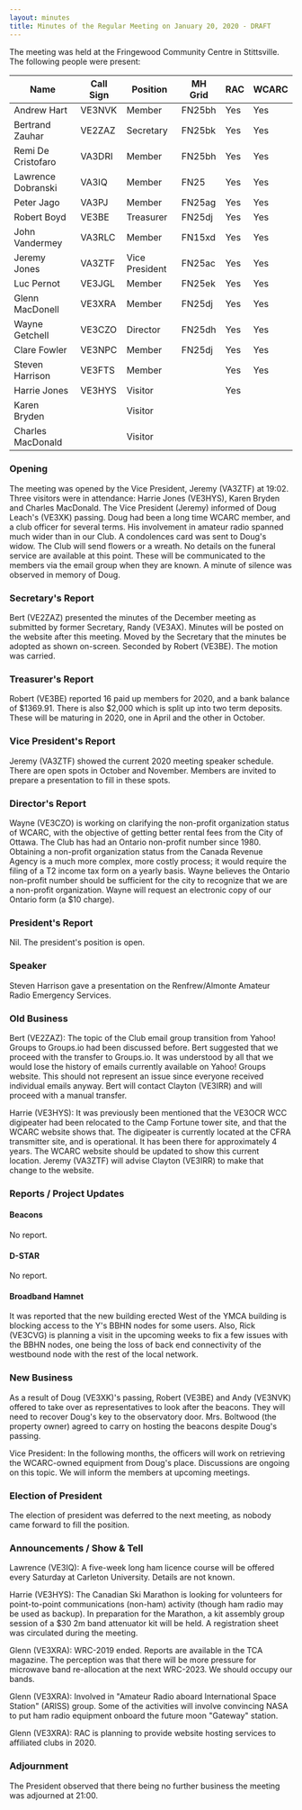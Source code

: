 ```yaml
---
layout: minutes
title: Minutes of the Regular Meeting on January 20, 2020 - DRAFT
---
```


The meeting was held at  the Fringewood Community Centre in Stittsville.
The following people were present:

| Name                   | Call Sign  | Position         | MH Grid | RAC | WCARC |
|------------------------|------------|------------------|---------|-----|-------|
| Andrew Hart            | VE3NVK     | Member           | FN25bh  | Yes | Yes   |
| Bertrand Zauhar        | VE2ZAZ     | Secretary        | FN25bk  | Yes | Yes   |
| Remi De Cristofaro     | VA3DRI     | Member           | FN25bh  | Yes | Yes   |
| Lawrence Dobranski     | VA3IQ      | Member           | FN25    | Yes | Yes   |
| Peter Jago             | VA3PJ      | Member           | FN25ag  | Yes | Yes   |
| Robert Boyd            | VE3BE      | Treasurer        | FN25dj  | Yes | Yes   |
| John Vandermey         | VA3RLC     | Member           | FN15xd  | Yes | Yes   |
| Jeremy Jones           | VA3ZTF     | Vice President   | FN25ac  | Yes | Yes   |
| Luc Pernot             | VE3JGL     | Member           | FN25ek  | Yes | Yes   |
| Glenn MacDonell        | VE3XRA     | Member           | FN25dj  | Yes | Yes   |
| Wayne Getchell         | VE3CZO     | Director         | FN25dh  | Yes | Yes   |
| Clare Fowler           | VE3NPC     | Member           | FN25dj  | Yes | Yes   |
| Steven Harrison        | VE3FTS     | Member           |         | Yes | Yes   |
| Harrie Jones           | VE3HYS     | Visitor          |         | Yes |       |
| Karen Bryden           |            | Visitor          |         |     |       |
| Charles MacDonald      |            | Visitor          |         |     |       |


### Opening

The meeting was opened by the Vice President, Jeremy (VA3ZTF) at 19:02.
Three visitors were in attendance: Harrie Jones (VE3HYS), Karen Bryden and Charles MacDonald.
The Vice President (Jeremy) informed of Doug Leach's (VE3XK) passing. Doug had been a long time WCARC member, and a club officer for several terms. His involvement in amateur radio spanned much wider than in our Club. A condolences card was sent to Doug's widow. The Club will send flowers or a wreath. No details on the funeral service are available at this point. These will be communicated to the members via the email group when they are known. A minute of silence was observed in memory of Doug.

### Secretary's Report

Bert (VE2ZAZ) presented the minutes of the December meeting as submitted by former Secretary, Randy (VE3AX). Minutes will be posted on the website after this meeting. Moved by the Secretary that the minutes be adopted as shown on-screen. Seconded by Robert (VE3BE). The motion was carried.

### Treasurer's Report

Robert (VE3BE) reported 16 paid up members for 2020, and a bank balance of $1369.91.
There is also $2,000 which is split up into two term deposits. These will be maturing in 2020, one in April and the other in October.

### Vice President's Report

Jeremy (VA3ZTF) showed the current 2020 meeting speaker schedule.  There are open spots in October and November. Members are invited to prepare a presentation to fill in these spots.

### Director's Report

Wayne (VE3CZO) is working on clarifying the non-profit organization status of WCARC, with the objective of getting better rental fees from the City of Ottawa. The Club has had an Ontario non-profit number since 1980. Obtaining a non-profit organization status from the Canada Revenue Agency is a much more complex, more costly process; it would require the filing of a T2 income tax form on a yearly basis. Wayne believes the Ontario non-profit number should be sufficient for the city to recognize that we are a non-profit organization. Wayne will request an electronic copy of our Ontario form (a $10 charge).

### President's Report

Nil. The president's position is open.

### Speaker

Steven Harrison gave a presentation on the Renfrew/Almonte Amateur Radio Emergency Services.

### Old Business

Bert (VE2ZAZ): The topic of the Club email group transition from Yahoo! Groups to Groups.io had been discussed before. Bert suggested that we proceed with the transfer to Groups.io. It was understood by all that we would lose the history of emails currently available on Yahoo! Groups website. This should not represent an issue since everyone received individual emails anyway. Bert will contact Clayton (VE3IRR) and will proceed with a manual transfer.

Harrie (VE3HYS): It was previously been mentioned that the VE3OCR WCC digipeater had been relocated to the Camp Fortune tower site, and that the WCARC website shows that. The digipeater is currently located at the CFRA transmitter site, and is operational. It has been there for approximately 4 years. The WCARC website should be updated to show this current location. Jeremy (VA3ZTF) will advise Clayton (VE3IRR) to make that change to the website.

### Reports / Project Updates

#### Beacons

No report.

#### D-STAR

No report.

#### Broadband Hamnet

It was reported that the new building erected West of the YMCA building is blocking access to the Y's BBHN nodes for some users. Also, Rick (VE3CVG) is planning a visit in the upcoming weeks to fix a few issues with the BBHN nodes, one being the loss of back end connectivity of the westbound node with the rest of the local network.

### New Business

As a result of Doug (VE3XK)'s passing, Robert (VE3BE) and Andy (VE3NVK) offered to take over as representatives to look after the beacons. They will need to recover Doug's key to the observatory door. Mrs. Boltwood (the property owner) agreed to carry on hosting the beacons despite Doug's passing.

Vice President: In the following months, the officers will work on retrieving the WCARC-owned equipment from Doug's place. Discussions are ongoing on this topic. We will inform the members at upcoming meetings.

### Election of President

The election of president was deferred to the next meeting, as nobody came forward to fill the position.

### Announcements / Show & Tell

Lawrence (VE3IQ): A five-week long ham licence course will be offered every Saturday at Carleton University. Details are not known.

Harrie (VE3HYS): The Canadian Ski Marathon is looking for volunteers for point-to-point communications (non-ham) activity (though ham radio may be used as backup). In preparation for the Marathon, a kit assembly group session of a $30 2m band attenuator kit will be held. A registration sheet was circulated during the meeting.

Glenn (VE3XRA): WRC-2019 ended. Reports are available in the TCA magazine. The perception was that there will be more pressure for microwave band re-allocation at the next WRC-2023. We should occupy our bands.

Glenn (VE3XRA): Involved in "Amateur Radio aboard International Space Station" (ARISS) group. Some of the activities will involve convincing NASA to put ham radio equipment onboard the future moon "Gateway" station.

Glenn (VE3XRA): RAC is planning to provide website hosting services to affiliated clubs in 2020.

### Adjournment

The President observed that there being no further business the meeting was adjourned at 21:00.
